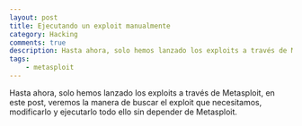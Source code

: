 ```yaml
---
layout: post
title: Ejecutando un exploit manualmente
category: Hacking
comments: true
description: Hasta ahora, solo hemos lanzado los exploits a través de Metasploit, en este post, veremos la manera de buscar el exploit que necesitamos, modificarlo y ejecutarlo todo ello sin depender de Metasploit. 
tags:       
    - metasploit
---
```


Hasta ahora, solo hemos lanzado los exploits a través de Metasploit, en este post, veremos la manera de buscar el exploit que necesitamos, modificarlo y ejecutarlo todo ello sin depender de Metasploit. 

